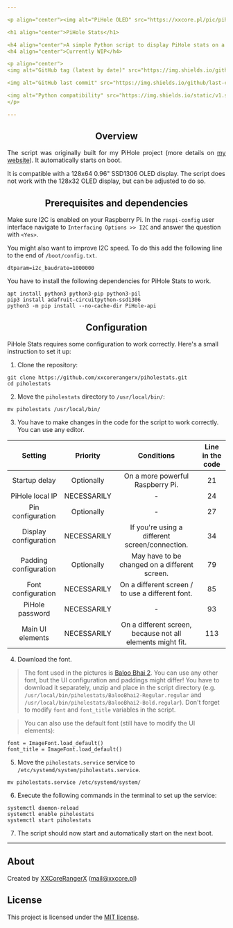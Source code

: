 ```yaml
---

<p align="center"><img alt="PiHole OLED" src="https://xxcore.pl/pic/pihole_v2_06.jpg"></p>

<h1 align="center">PiHole Stats</h1>

<h4 align="center">A simple Python script to display PiHole stats on a SSD1306 OLED display.</h4>
<h4 align="center">Currently WIP</h4>

<p align="center">
<img alt="GitHub tag (latest by date)" src="https://img.shields.io/github/v/tag/XXCoreRangerX/piholestats?logo=github&style=flat-square">

<img alt="GitHub last commit" src="https://img.shields.io/github/last-commit/xxcorerangerx/piholestats?logo=github&style=flat-square">

<img alt="Python compatibility" src="https://img.shields.io/static/v1.svg?label=Compatibility&message=Python%203&logo=python&logoColor=white&color=green&style=flat-square">
</p>

---
```


<h2 align="center">Overview</h2>
<p align="justify">
  The script was originally built for my PiHole project (more details on <a href="https://xxcore.pl">my website</a>). It automatically starts on boot.

  It is compatible with a 128x64 0.96" SSD1306 OLED display. The script does not work with the 128x32 OLED display, but can be adjusted to do so.
</p>

<h2 align="center">Prerequisites and dependencies</h2>

Make sure I2C is enabled on your Raspberry Pi. In the `raspi-config` user interface navigate to `Interfacing Options >> I2C` and answer the question with `<Yes>`.

You might also want to improve I2C speed. To do this add the following line to the end of `/boot/config.txt`.
```
dtparam=i2c_baudrate=1000000
```

You have to install the following dependencies for PiHole Stats to work.
```console
apt install python3 python3-pip python3-pil
pip3 install adafruit-circuitpython-ssd1306
python3 -m pip install --no-cache-dir PiHole-api
```

<h2 align="center">Configuration</h2>

PiHole Stats requires some configuration to work correctly. Here's a small instruction to set it up:

1. Clone the repository:
```console
git clone https://github.com/xxcorerangerx/piholestats.git
cd piholestats
```
2. Move the `piholestats` directory to `/usr/local/bin/`:
```console
mv piholestats /usr/local/bin/
```
3. You have to make changes in the code for the script to work correctly. You can use any editor.

| Setting               | Priority    | Conditions                                                 | Line in the code |
| :-------------------: | :---------: | :--------------------------------------------------------: | :--------------: |
| Startup delay         | Optionally  | On a more powerful Raspberry Pi.                           | 21               |
| PiHole local IP       | NECESSARILY | -                                                          | 24               |
| Pin configuration     | Optionally  | -                                                          | 27               |
| Display configuration | NECESSARILY | If you're using a different screen/connection.             | 34               |
| Padding configuration | Optionally  | May have to be changed on a different screen.              | 79               |
| Font configuration    | NECESSARILY | On a different screen / to use a different font.           | 85               |
| PiHole password       | NECESSARILY | -                                                          | 93               |
| Main UI elements      | NECESSARILY | On a different screen, because not all elements might fit. | 113              |

4. Download the font.

>The font used in the pictures is [Baloo Bhai 2](https://fonts.google.com/specimen/Baloo+Bhai+2). You can use any other font, but the UI configuration and paddings might differ! You have to download it separately, unzip and place in the script directory (e.g. `/usr/local/bin/piholestats/BalooBhai2-Regular.regular` and `/usr/local/bin/piholestats/BalooBhai2-Bold.regular`). Don't forget to modify `font` and `font_title` variables in the script.

>You can also use the default font (still have to modify the UI elements):
```
font = ImageFont.load_default()
font_title = ImageFont.load_default()
```

5. Move the `piholestats.service` service to `/etc/systemd/system/piholestats.service`.
```console
mv piholestats.service /etc/systemd/system/
```
6. Execute the following commands in the terminal to set up the service:
```console
systemctl daemon-reload
systemctl enable piholestats
systemctl start piholestats
```
7. The script should now start and automatically start on the next boot.

---

## About
Created by [XXCoreRangerX](https://github.com/XXCoreRangerX) (mail@xxcore.pl)

## License
This project is licensed under the [MIT license](https://github.com/xxcorerangerx/piholestats/blob/master/LICENSE).
